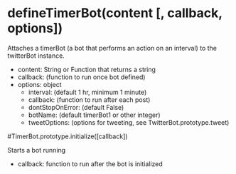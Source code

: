 # defineTimerBot(content [, callback, options])

Attaches a timerBot (a bot that performs an action on an interval) to the twitterBot instance.

- content: String or Function that returns a string
- callback: (function to run once bot defined)
- options: object
  * interval: (default 1 hr, minimum 1 minute)
  * callback: (function to run after each post)
  * dontStopOnError: (default False)
  * botName: (default timerBot1 or other integer)
  * tweetOptions: (options for tweeting, see TwitterBot.prototype.tweet)
  
  
  

#TimerBot.prototype.initialize([callback])

Starts a bot running

- callback: function to run after the bot is initialized
